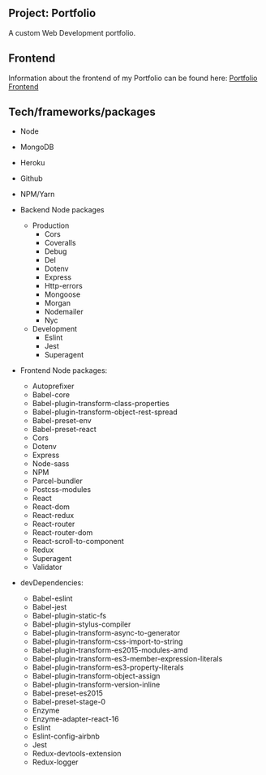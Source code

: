 ## Project: Portfolio

A custom Web Development portfolio.

## Frontend

Information about the frontend of my Portfolio can be found here: [Portfolio Frontend](https://github.com/brianbixby/portfolio-frontend)

## Tech/frameworks/packages

- Node 
- MongoDB
- Heroku
- Github
- NPM/Yarn
- Backend Node packages
  - Production
    - Cors
    - Coveralls
    - Debug 
    - Del 
    - Dotenv 
    - Express  
    - Http-errors 
    - Mongoose 
    - Morgan
    - Nodemailer
    - Nyc
  - Development
    - Eslint
    - Jest
    - Superagent
    
- Frontend Node packages:
  - Autoprefixer          
  - Babel-core         
  - Babel-plugin-transform-class-properties          
  - Babel-plugin-transform-object-rest-spread          
  - Babel-preset-env          
  - Babel-preset-react                        
  - Cors                   
  - Dotenv          
  - Express          
  - Node-sass         
  - NPM          
  - Parcel-bundler
  - Postcss-modules          
  - React                   
  - React-dom          
  - React-redux          
  - React-router          
  - React-router-dom  
  - React-scroll-to-component        
  - Redux                          
  - Superagent                  
  - Validator                  
- devDependencies:
  - Babel-eslint
  - Babel-jest
  - Babel-plugin-static-fs
  - Babel-plugin-stylus-compiler
  - Babel-plugin-transform-async-to-generator
  - Babel-plugin-transform-css-import-to-string
  - Babel-plugin-transform-es2015-modules-amd
  - Babel-plugin-transform-es3-member-expression-literals
  - Babel-plugin-transform-es3-property-literals
  - Babel-plugin-transform-object-assign
  - Babel-plugin-transform-version-inline
  - Babel-preset-es2015
  - Babel-preset-stage-0     
  - Enzyme          
  - Enzyme-adapter-react-16          
  - Eslint          
  - Eslint-config-airbnb       
  - Jest    
  - Redux-devtools-extension
  - Redux-logger  
